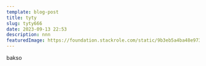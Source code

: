 ```yaml
---
template: blog-post
title: tyty
slug: tyty666
date: 2023-09-13 22:53
description: nnn
featuredImage: https://foundation.stackrole.com/static/9b3eb5a4ba48e9737239328f76aa2d7f/f787c/charles-deluvio-d-vdqmtfaau-unsplash.webp
---
```

b﻿akso